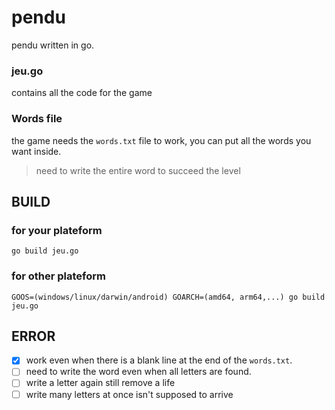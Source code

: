 # pendu
pendu written in go.
### jeu.go
contains all the code for the game
### Words file
the game needs the `words.txt` file to work, you can put all the words you want inside.

> need to write the entire word to succeed the level

## BUILD
### for your plateform
```
go build jeu.go
```
### for other plateform
```
GOOS=(windows/linux/darwin/android) GOARCH=(amd64, arm64,...) go build jeu.go
```

## ERROR
- [x] work even when there is a blank line at the end of the `words.txt`.
- [ ] need to write the word even when all letters are found.
- [ ] write a letter again still remove a life
- [ ] write many letters at once isn't supposed to arrive
